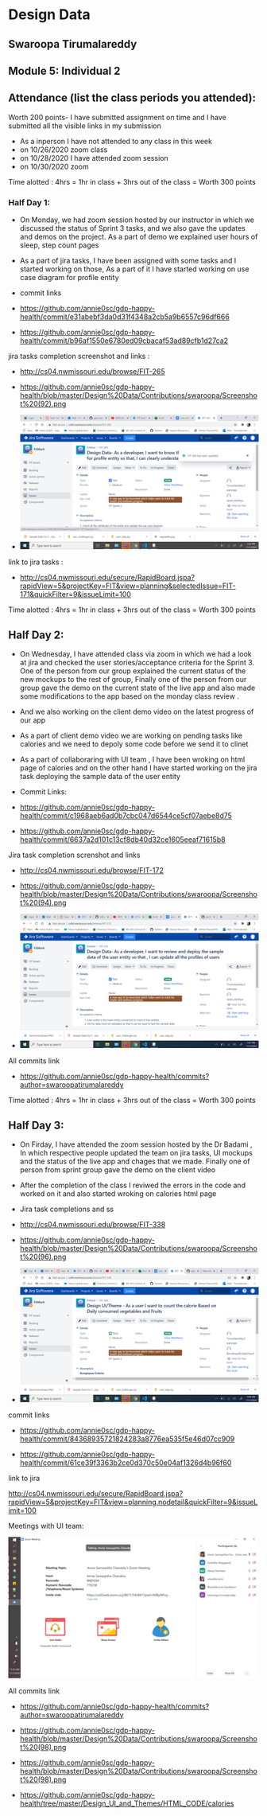 # Design Data 
## Swaroopa Tirumalareddy
## Module 5: Individual 2
## Attendance (list the class periods you attended):
Worth 200 points- I have submitted assignment on time and I have submitted all the visible links in my submission 
- As a inperson I have not attended to any class in this week 
- on 10/26/2020 zoom class 
- on 10/28/2020 I have attended zoom session
- on 10/30/2020 zoom

Time alotted : 4hrs = 1hr in class + 3hrs out of the class = Worth 300 points

### Half Day 1:
- On Monday, we had zoom session hosted by our instructor in which we discussed the status of Sprint 3 tasks, and we also gave the updates and demos on the project. As a part of demo we explained user hours of sleep, step count pages 
- As a part of jira tasks, I have been assigned with some tasks and I started working on those, As a part of it I have started working on use case diagram for profile entity

- commit links

- https://github.com/annie0sc/gdp-happy-health/commit/e31abebf3da0d31f4348a2cb5a9b6557c96df666 

- https://github.com/annie0sc/gdp-happy-health/commit/b96af1550e6780ed09cbacaf53ad89cfb1d27ca2

jira tasks completion screenshot and links :

- http://cs04.nwmissouri.edu/browse/FIT-265

- https://github.com/annie0sc/gdp-happy-health/blob/master/Design%20Data/Contributions/swaroopa/Screenshot%20(92).png

- ![image](https://github.com/annie0sc/gdp-happy-health/blob/master/Design%20Data/Contributions/swaroopa/Screenshot%20(93).png)

link to jira tasks :

- http://cs04.nwmissouri.edu/secure/RapidBoard.jspa?rapidView=5&projectKey=FIT&view=planning&selectedIssue=FIT-171&quickFilter=9&issueLimit=100

Time alotted : 4hrs = 1hr in class + 3hrs out of the class = Worth 300 points

## Half Day 2:
- On Wednesday, I have attended class via zoom in which we had a look at jira and checked the user stories/acceptance criteria for the Sprint 3. One of the person from our group explained the current status of the new mockups to the rest of group, Finally one of the person from our group gave the demo on the current state of the live app and also made some modifications to the app based on the monday class review .
- And we also working on the client demo video on the latest progress of our app 
- As a part of client demo video we are working on pending tasks like calories and we need to depoly some code before we send it to clinet
- As a part of collaboraring with UI team , I have been wroking on html page of calories and on the other hand I have started working on the jira task deploying the sample data of the user entity 
- Commit Links:

- https://github.com/annie0sc/gdp-happy-health/commit/c1968aeb6ad0b7cbc047d6544ce5cf07aebe8d75 

- https://github.com/annie0sc/gdp-happy-health/commit/6637a2d101c13cf8db40d32ce1605eeaf71615b8

Jira task completion screnshot and  links 

-  http://cs04.nwmissouri.edu/browse/FIT-172

- https://github.com/annie0sc/gdp-happy-health/blob/master/Design%20Data/Contributions/swaroopa/Screenshot%20(94).png

- ![image](https://github.com/annie0sc/gdp-happy-health/blob/master/Design%20Data/Contributions/swaroopa/Screenshot%20(95).png)

All commits link 
- https://github.com/annie0sc/gdp-happy-health/commits?author=swaroopatirumalareddy

Time alotted : 4hrs = 1hr in class + 3hrs out of the class = Worth 300 points
## Half Day 3:
-  On Firday, I have attended the zoom session hosted by the Dr Badami , In which respective people updated the team on jira tasks, UI mockups and the status of the live app and chages that we made. Finally one of person from sprint group gave the demo on the client video  
- After the completion of the class I reviwed the errors in the code and worked on it and also started wroking on calories html page 
- Jira task completions and ss

- http://cs04.nwmissouri.edu/browse/FIT-338

- https://github.com/annie0sc/gdp-happy-health/blob/master/Design%20Data/Contributions/swaroopa/Screenshot%20(96).png

- ![image](https://github.com/annie0sc/gdp-happy-health/blob/master/Design%20Data/Contributions/swaroopa/Screenshot%20(97).png)

commit links 

- https://github.com/annie0sc/gdp-happy-health/commit/84368935721824283a8776ea535f5e46d07cc909

- https://github.com/annie0sc/gdp-happy-health/commit/61ce39f3363b2ce0d370c50e04af1326d4b96f60

link to jira

http://cs04.nwmissouri.edu/secure/RapidBoard.jspa?rapidView=5&projectKey=FIT&view=planning.nodetail&quickFilter=9&issueLimit=100

Meetings with UI team:

![image](https://github.com/annie0sc/gdp-happy-health/blob/master/Design%20Data/Contributions/swaroopa/meeting%20with%20UI.jpeg)

All commits link 

- https://github.com/annie0sc/gdp-happy-health/commits?author=swaroopatirumalareddy

- https://github.com/annie0sc/gdp-happy-health/blob/master/Design%20Data/Contributions/swaroopa/Screenshot%20(98).png

- https://github.com/annie0sc/gdp-happy-health/blob/master/Design%20Data/Contributions/swaroopa/Screenshot%20(98).png

- https://github.com/annie0sc/gdp-happy-health/tree/master/Design_UI_and_Themes/HTML_CODE/calories

